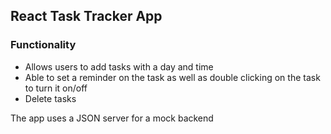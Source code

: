 ## React Task Tracker App

### Functionality
- Allows users to add tasks with a day and time
- Able to set a reminder on the task as well as double clicking on the task to turn it on/off
- Delete tasks

The app uses a JSON server for a mock backend

